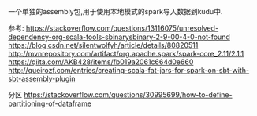 一个单独的assembly包,用于使用本地模式的spark导入数据到kudu中.

参考:
https://stackoverflow.com/questions/13116075/unresolved-dependency-org-scala-tools-sbinarysbinary-2-9-00-4-0-not-found
https://blog.csdn.net/silentwolfyh/article/details/80820511
http://mvnrepository.com/artifact/org.apache.spark/spark-core_2.11/2.1.1
https://qiita.com/AKB428/items/fb019a2061c664d0e660
http://queirozf.com/entries/creating-scala-fat-jars-for-spark-on-sbt-with-sbt-assembly-plugin

分区
https://stackoverflow.com/questions/30995699/how-to-define-partitioning-of-dataframe